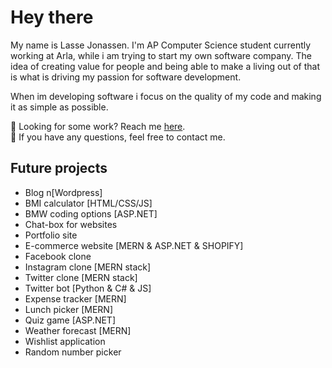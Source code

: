 # Hey there
My name is Lasse Jonassen. I'm AP Computer Science student currently working at Arla, while i am trying to start my own software company. The idea of creating value for people and being able to make a living out of that is what is driving my passion for software development.

When im developing software i focus on the quality of my code and making it as simple as possible.

💼 Looking for some work? Reach me <a href="mailto:lmj@on3dge.com">here</a>.
<br>
💬 If you have any questions, feel free to contact me.


## Future projects
<ul>
  <li>Blog n[Wordpress]</li>
  <li>BMI calculator [HTML/CSS/JS]</li>
  <li>BMW coding options [ASP.NET]</li>
  <li>Chat-box for websites</li>
  <li>Portfolio site</li>
  <li>E-commerce website [MERN & ASP.NET & SHOPIFY]</li>
  <li>Facebook clone </li>
  <li>Instagram clone [MERN stack]</li>
  <li>Twitter clone [MERN stack]</li>
  <li>Twitter bot [Python & C# & JS]</li>
  <li>Expense tracker [MERN]</li>
  <li>Lunch picker [MERN]</li>
  <li>Quiz game [ASP.NET]</li>
  <li>Weather forecast [MERN]</li>
  <li>Wishlist application</li>
  <li>Random number picker</li>
</ul>
 
